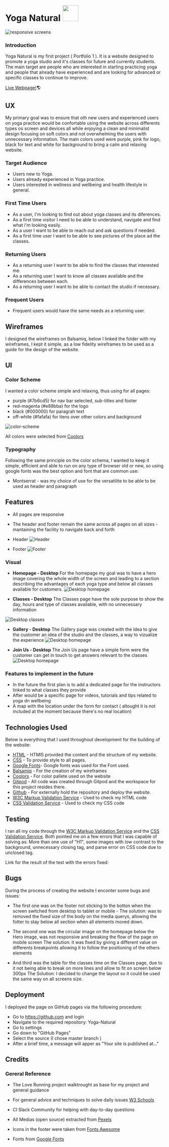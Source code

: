# Yoga Natural <img src="assets/doc-readme/logo.png" width="50">
![responsive screens ](assets/doc-readme/multiscreen.jpg)
### Introduction
Yoga Natural is my first project ( Portfolio 1 ). It is a website designed to promote a yoga studio and it's classes for future and currently students. The main target are people who are interested in starting practicing yoga and people that already have experienced and are looking for advanced or specific classes to continue to improve.

[Live Webpage!](https://danielterceiro.github.io/Yoga-Natural/):earth_americas:

## UX
My primary goal was to ensure that oth new users and experienced users on yoga practice would be confortable using the website across differents types os screen and devices all while enjoying a clean and minimalist design focusing on soft colors and not overwhelming the users with unnecessary information.
The main colors used were purple, pink for logo, black for text and white for background to bring a calm and relaxing website.

### Target Audience
* Users new to Yoga.
* Users already experienced in Yoga practice.
* Users interested in wellness and wellbeing and health lifestyle in general.

### First Time Users
* As a user, I'm looking to find out about yoga classes and its diferences.
* As a first time visitor I need to be able to understand, navigate and find what i'm looking easily.
* As a user  I want to be able to reach out and ask questions if needed.
* As a first time user I want to be able to see pictures of the place ad the classes.

### Returning Users
* As a returning user I want to be able to find the classes that interested me.
* As a returning user I want to know all classes available and the differences between each.
* As a returning user I want to be able to contact the studio if necessary.

### Frequent Users
* Frequent users would have the same needs as a returning user.

## Wireframes
I designed the wireframes on Balsamiq, below I linked the folder with my wireframes, I kept it simple, as a low fidelity wireframes to be used as a guide for the design of the website.

## UI
### Color Scheme
I wanted a color scheme simple and relaxing, thus using for all pages:
* purple (#7b6cd5) for nav bar selected, sub-titles and footer
* red-magenta (#e88bba) for the logo
* black (#000000) for paragrah text 
* off-white (#fafafa) for itens over other colors and background

![color-scheme](assets/doc-readme/color-scheme.png)

All colors were selected from [Coolors](https://coolors.co/)

### Typography

Following the same principle on the color schema, I wanted to keep it simple, efficient and able to run on any type of browser old or new, so using google fonts was the best option and font that are common use:

* Montserrat - was my choice of use for the versatilite to be able to be used as header and paragraph



## Features
* All pages are responsive
* The header and footer remain the same across all pages on all sizes - mantaining the facility to navigate back and forth

* Header
![Header](assets/doc-readme/header.jpg)
* Footer
![Footer](assets/doc-readme/footer.jpg)

### Visual
* **Homepage - Desktop**
For the homepage my goal was to have a hero image covering the whole width of the screen and leading to a section describing the advantages of each yoga type and below all classes available for customers.
![Desktop homepage](assets/doc-readme/desktop_homepage.jpg)

* **Classes - Desktop**
The Classes page have the sole purpose to show the day, hours and type of classes available, with no unnecessary information

![Desktop classes](assets/doc-readme/desktop_our_classes.jpg)


* **Gallery - Desktop**
The Gallery page was created with the idea to give the customer an idea of the studio and the classes, a way to vizualize the experience
![Desktop homepage](assets/doc-readme/desktop_gallery.jpg)

* **Join Us - Desktop**
The Join Us page have a simple form were the customer can get in touch to get answers relevant to the classes
![Desktop homepage](assets/doc-readme/desktop_join_us.jpg)

### Features to implement in the future
* In the future the first plan is to add a dedicated page for the instructors linked to what classes they provide
* After would be a specific page for videos, tutorials and tips related to yoga dn wellbeing
* A map with the location under the form for contact ( altought it is not included at the moment because there's no real location)
	
## Technologies Used
Below is everything that I used throughout development for the building of the website:

* [HTML](https://en.wikipedia.org/wiki/HTML5) - HTMl5 provided the content and the structure of my website.
* [CSS](https://en.wikipedia.org/wiki/CSS) - To provide style to all pages.
* [Google Fonts](https://fonts.google.com/)- Google fonts was used for the Font used.
* [Balsamiq](https://balsamiq.com/) - For the creation of my wireframes
* [Coolors](https://coolors.co/) - For color pallete used on the website
* [Gitpod](https://gitpod.io/workspaces) - All code was created through Gitpod and the workspace for this project resides there.
* [Github](https://github.com/) - For externally hold the repository and deploy the website. 
* [W3C Markup Validation Service](https://validator.w3.org/) - Used to check my HTML code
* [CSS Validation Service](https://jigsaw.w3.org/css-validator/) - Used to check my CSS code

	
## Testing
I ran all my code through the [W3C Markup Validation Service](https://validator.w3.org/) and the [CSS Validation Service](https://jigsaw.w3.org/css-validator/).
Both pointed me on a few errors that I was capable of solving as:
More than one use of "H1", some images with low contrast to the background, unnecessary closing tag, and parse error on CSS code due to unclosed tag.

Link for the result of the test with the errors fixed:



## Bugs
During the process of creating the website I enconter some bugs and issues:

* The first one was on the footer not sticking to the botton when the screen switched from desktop to tablet or mobile - 
The solution: was to removed the fixed size of the body on the media querys, allowing the fotter to stay below all section when all elements moved down.

* The second one was the circular image on the homepage below the Hero image, was not responsive and breaking the flow of the page on mobile screen
The solution: it was fixed by giving a different value on differents breakpoints allowing it to follow the positioning of the others elements

* And third was the table for the classes time on the Classes page, due to it not being able to break on more lines and allow to fit on screen below 300px 
The Solution: I decided to change the layout so it could be used the same way on all screens size.

## Deployment

I deployed the page on GitHub pages via the following procedure:
* Go to https://github.com and login
* Navigate to the required repository: Yoga-Natural
* Go to settings 
* Go down to "GitHub Pages"
* Select the source (I chose master branch )
* After a brief time, a message will apper as "Your site is published at..."

## Credits

### Gereral Reference
* The Love Running project walktrought as base for my project and general guidance
 
* For general advice and techniques to solve daily issues [W3 Schools](https://w3schools.com)

* CI Slack Community for helping with day-to-day questions 

* All Medias (open source) extracted from [Pexels](https://pexels.com)

* Icons in the footer were taken from [Fonts Awesome](https://fontawesome.com)

* Fonts from [Google Fonts](https://fonts.google.com/)
